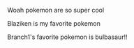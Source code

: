 Woah pokemon are so super cool

Blaziken is my favorite pokemon

Branch1's favorite pokemon is bulbasaur!!